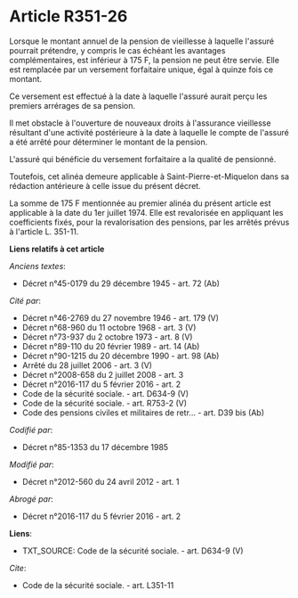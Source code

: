 # Article R351-26

Lorsque le montant annuel de la pension de vieillesse à laquelle l'assuré pourrait prétendre, y compris le cas échéant les
avantages complémentaires, est inférieur à 175 F, la pension ne peut être servie. Elle est remplacée par un versement
forfaitaire unique, égal à quinze fois ce montant. 

Ce versement est effectué à la date à laquelle l'assuré aurait perçu les premiers arrérages de sa pension. 

Il met obstacle à l'ouverture de nouveaux droits à l'assurance vieillesse résultant d'une activité postérieure à la date à
laquelle le compte de l'assuré a été arrêté pour déterminer le montant de la pension. 

L'assuré qui bénéficie du versement forfaitaire a la qualité de pensionné. 

Toutefois, cet alinéa demeure applicable à Saint-Pierre-et-Miquelon dans sa rédaction antérieure à celle issue du présent
décret. 

La somme de 175 F mentionnée au premier alinéa du présent article est applicable à la date du 1er juillet 1974. Elle est
revalorisée en appliquant les coefficients fixés, pour la revalorisation des pensions, par les arrêtés prévus à l'article L.
351-11.

**Liens relatifs à cet article**

_Anciens textes_:

  - Décret n°45-0179 du 29 décembre 1945 - art. 72 (Ab)

_Cité par_:

  - Décret n°46-2769 du 27 novembre 1946 - art. 179 (V)
  - Décret n°68-960 du 11 octobre 1968 - art. 3 (V)
  - Décret n°73-937 du 2 octobre 1973 - art. 8 (V)
  - Décret n°89-110 du 20 février 1989 - art. 14 (Ab)
  - Décret n°90-1215 du 20 décembre 1990 - art. 98 (Ab)
  - Arrêté du 28 juillet 2006 - art. 3 (V)
  - Décret n°2008-658 du 2 juillet 2008 - art. 3
  - Décret n°2016-117 du 5 février 2016 - art. 2
  - Code de la sécurité sociale. - art. D634-9 (V)
  - Code de la sécurité sociale. - art. R753-2 (V)
  - Code des pensions civiles et militaires de retr... - art. D39 bis (Ab)

_Codifié par_:

  - Décret n°85-1353 du 17 décembre 1985

_Modifié par_:

  - Décret n°2012-560 du 24 avril 2012 - art. 1

_Abrogé par_:

  - Décret n°2016-117 du 5 février 2016 - art. 2

**Liens**:

  - TXT_SOURCE: Code de la sécurité sociale. - art. D634-9 (V)

_Cite_:

  - Code de la sécurité sociale. - art. L351-11
